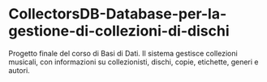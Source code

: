 # CollectorsDB-Database-per-la-gestione-di-collezioni-di-dischi
Progetto finale del corso di Basi di Dati. Il sistema gestisce collezioni musicali, con informazioni su collezionisti, dischi, copie, etichette, generi e autori.

